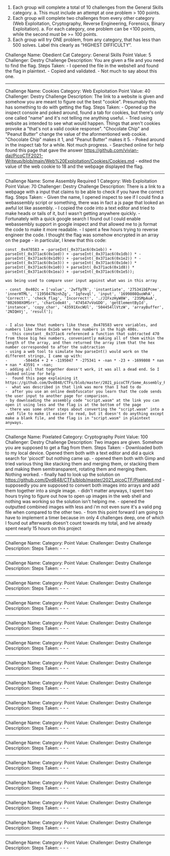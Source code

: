 
1. Each group will complete a total of 10 challenges from the General Skills category.
a. This must include an attempt at one problem > 100 points.
2. Each group will complete two challenges from every other category (Web Exploitation,
Cryptography, Reverse Engineering, Forensics, Binary Exploitation).
a. For each category, one problem can be <100 points, while the second must be >= 100
points.
3. Each group will try ONE problem, from any category, that has less than 500 solves. Label this
clearly as “HIGHEST DIFFICULTY”.




Challenge Name: Obedient Cat
Category: General Skills
Point Value: 5
Challenger: Destry
Challenge Description: You are given a file and you need to find the flag.
Steps Taken:
    - I opened the file in the webshell and found the flag in plaintext. 
    - Copied and validated.
    - Not much to say about this one.


********************************************


Challenge Name: Cookies
Category: Web Exploitation
Point Value: 40
Challenger: Destry
Challenge Description: The link to a website is given and somehow you are meant to figure out the best "cookie". Presumably this has something to do with getting the flag.
Steps Taken:
    - Opened up the inspect console and poked around, found a tab for cookies, but there's only one called "name" and it's not telling me anything useful.
    - Tried using website as intended to see what would happen. Things that aren't cookies provoke a "that's not a valid cookie response". "Chocolate Chip" and "Peanut Butter" change the value of the aformentioned web cookie. "Chocolate Chip" makes it 1, and "Peanut Butter" makes it 5.
    - Poked around in the inspect tab for a while. Not much progress.
    - Searched online for help  found this page that gave the answer https://github.com/vivian-dai/PicoCTF2021-Writeup/blob/main/Web%20Exploitation/Cookies/Cookies.md
    - edited the value of the web cookie to 18 and the webpage displayed the flag.


********************************************


Challenge Name: Some Assembly Required 1
Category: Web Exploitation
Point Value: 70
Challenger: Destry
Challenge Description: There is a link to a webpage with a input that claims to be able to check if you have the correct flag.
Steps Taken:
    - Given the name, I opened inspect to see if I could find a webassembly script or something, there was in fact a js page that looked an awful lot like assembly.
    - I copied the code into a text editor and tried to make heads or tails of it, but I wasn't getting anywhere quickly.
    - Fortunately with a quick google search I found out I could enable webassembly support in google inspect and that allowed me to js format the code to make it more readable.
    - I spent a few hours trying to reverse engineer the code. I thought the flag was somehow encrypted in an array on the page 
    - in particular, I knew that this code: 
    
    const _0x478583 = -parseInt(_0x371ac6(0x1eb)) + parseInt(_0x371ac6(0x1ed)) + -parseInt(_0x371ac6(0x1db)) * -parseInt(_0x371ac6(0x1d9)) + -parseInt(_0x371ac6(0x1e2)) * -parseInt(_0x371ac6(0x1e3)) + -parseInt(_0x371ac6(0x1de)) * parseInt(_0x371ac6(0x1e0)) + parseInt(_0x371ac6(0x1d8)) * parseInt(_0x371ac6(0x1ea)) + -parseInt(_0x371ac6(0x1e5));

    was being used to compare user input against what was in this array 

    - const _0x402c = ['value', '2wfTpTR', 'instantiate', '275341bEPcme', 'innerHTML', '1195047NznhZg', '1qfevql', 'input', '1699808QuoWhA', 'Correct!', 'check_flag', 'Incorrect!', './JIFxzHyW8W', '23SMpAuA', '802698XOMSrr', 'charCodeAt', '474547vVoGDO', 'getElementById', 'instance', 'copy_char', '43591XxcWUl', '504454llVtzW', 'arrayBuffer', '2NIQmVj', 'result'];

    
    - I also knew that numbers like these _0x478583 were variables, and numbers like these 0x1eb were hex numbers in the high 400s. 
    -  this constant _0x371ac6 referenced a function that subtracted 470 from those big hex numbers, conveniently making all of them within the length of the array, and then returned the array item that the hex number corresponded to after the subtraction
    - using a web tool to simulate how parseInt() would work on the different strings, I came up with:
    -       -504454 + 2 + -1195047 * -275341 + -nan * -23 + -1699808 * nan + nan * 43591 + -nan;
    - adding all that together doesn't work, it was all a dead end. So I looked online for help
    -  found this page explaining it https://github.com/Dvd848/CTFs/blob/master/2021_picoCTF/Some_Assembly_Required_1.md
    -  what was described in that link was more than I had to do
    -  after you use an online deobfuscator you learn that the code sends the user input to another page for comparison.
    - by downloading the assembly code "script.wasm" at the link you can open it using less and the flag is at the bottom of the page
    - there was some other steps about converting the "script.wasm" into a .wat file to make it easier to read, but it doesn't do anything except make a blank file, and the flag is in "script.wasm" in plaintext anyways.




********************************************


Challenge Name: Pixelated
Category: Cryptography
Point Value: 100
Challenger: Destry
Challenge Description: Two images are given. Somehow you are supposed to get a flag from them.
Steps Taken:
    - Downloaded both to my local device. Opened them both with a text editor and did a quick search for 'picoctf' but nothing came up.
    - opened them both with Gimp and tried various thing like stacking them and merging them, or stacking them and making them semitransparent, rotating them and merging them. Nothing worked.
    - finally had to look up the solution on https://github.com/Dvd848/CTFs/blob/master/2021_picoCTF/Pixelated.md
    - supposedly you are supposed to convert both images into arrays and add them together into a single image.
    - didn't matter anyways, I spent two hours trying to figure out how to open up images in the web shell and nothing was working so the solution isn't helping me.
    - opened the outputted combined images with less and i'm not even sure it's a valid png file when compared to the other two.
    - from this point forward I am going to have to implement a timer because im only 4 challenges deep, one of which I found out afterwards doesn't count towards my total, and Ive already spent nearly 15 hours on this project


********************************************


Challenge Name:
Category:
Point Value:
Challenger: Destry
Challenge Description:
Steps Taken:
    -
    -
    -


********************************************


Challenge Name:
Category:
Point Value:
Challenger: Destry
Challenge Description:
Steps Taken:
    -
    -
    -


********************************************


Challenge Name:
Category:
Point Value:
Challenger: Destry
Challenge Description:
Steps Taken:
    -
    -
    -


********************************************


Challenge Name:
Category:
Point Value:
Challenger: Destry
Challenge Description:
Steps Taken:
    -
    -
    -


********************************************


Challenge Name:
Category:
Point Value:
Challenger: Destry
Challenge Description:
Steps Taken:
    -
    -
    -


********************************************


Challenge Name:
Category:
Point Value:
Challenger: Destry
Challenge Description:
Steps Taken:
    -
    -
    -


********************************************


Challenge Name:
Category:
Point Value:
Challenger: Destry
Challenge Description:
Steps Taken:
    -
    -
    -


********************************************


Challenge Name:
Category:
Point Value:
Challenger: Destry
Challenge Description:
Steps Taken:
    -
    -
    -


********************************************


Challenge Name:
Category:
Point Value:
Challenger: Destry
Challenge Description:
Steps Taken:
    -
    -
    -


********************************************


Challenge Name:
Category:
Point Value:
Challenger: Destry
Challenge Description:
Steps Taken:
    -
    -
    -


********************************************


Challenge Name:
Category:
Point Value:
Challenger: Destry
Challenge Description:
Steps Taken:
    -
    -
    -


********************************************


Challenge Name:
Category:
Point Value:
Challenger: Destry
Challenge Description:
Steps Taken:
    -
    -
    -


********************************************


Challenge Name:
Category:
Point Value:
Challenger: Destry
Challenge Description:
Steps Taken:
    -
    -
    -


********************************************


Challenge Name:
Category:
Point Value:
Challenger: Destry
Challenge Description:
Steps Taken:
    -
    -
    -


********************************************


Challenge Name:
Category:
Point Value:
Challenger: Destry
Challenge Description:
Steps Taken:
    -
    -
    -


********************************************


Challenge Name:
Category:
Point Value:
Challenger: Destry
Challenge Description:
Steps Taken:
    -
    -
    -
